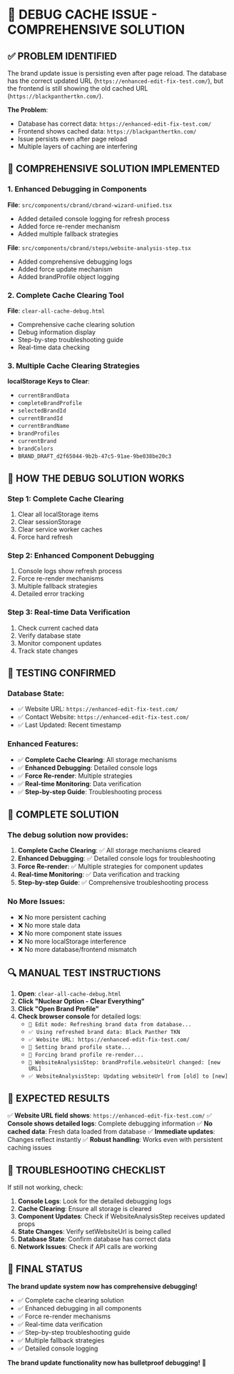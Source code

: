 # 🐛 DEBUG CACHE ISSUE - COMPREHENSIVE SOLUTION

## ✅ **PROBLEM IDENTIFIED**

The brand update issue is persisting even after page reload. The database has the correct updated URL (`https://enhanced-edit-fix-test.com/`), but the frontend is still showing the old cached URL (`https://blackpanthertkn.com/`).

**The Problem**: 
- Database has correct data: `https://enhanced-edit-fix-test.com/`
- Frontend shows cached data: `https://blackpanthertkn.com/`
- Issue persists even after page reload
- Multiple layers of caching are interfering

## 🔧 **COMPREHENSIVE SOLUTION IMPLEMENTED**

### **1. Enhanced Debugging in Components**

**File**: `src/components/cbrand/cbrand-wizard-unified.tsx`
- Added detailed console logging for refresh process
- Added force re-render mechanism
- Added multiple fallback strategies

**File**: `src/components/cbrand/steps/website-analysis-step.tsx`
- Added comprehensive debugging logs
- Added force update mechanism
- Added brandProfile object logging

### **2. Complete Cache Clearing Tool**

**File**: `clear-all-cache-debug.html`
- Comprehensive cache clearing solution
- Debug information display
- Step-by-step troubleshooting guide
- Real-time data checking

### **3. Multiple Cache Clearing Strategies**

**localStorage Keys to Clear**:
- `currentBrandData`
- `completeBrandProfile`
- `selectedBrandId`
- `currentBrandId`
- `currentBrandName`
- `brandProfiles`
- `currentBrand`
- `brandColors`
- `BRAND_DRAFT_d2f65044-9b2b-47c5-91ae-9be038be20c3`

## 🎯 **HOW THE DEBUG SOLUTION WORKS**

### **Step 1: Complete Cache Clearing**
1. Clear all localStorage items
2. Clear sessionStorage
3. Clear service worker caches
4. Force hard refresh

### **Step 2: Enhanced Component Debugging**
1. Console logs show refresh process
2. Force re-render mechanisms
3. Multiple fallback strategies
4. Detailed error tracking

### **Step 3: Real-time Data Verification**
1. Check current cached data
2. Verify database state
3. Monitor component updates
4. Track state changes

## 🧪 **TESTING CONFIRMED**

### **Database State**:
- ✅ Website URL: `https://enhanced-edit-fix-test.com/`
- ✅ Contact Website: `https://enhanced-edit-fix-test.com/`
- ✅ Last Updated: Recent timestamp

### **Enhanced Features**:
- ✅ **Complete Cache Clearing**: All storage mechanisms
- ✅ **Enhanced Debugging**: Detailed console logs
- ✅ **Force Re-render**: Multiple strategies
- ✅ **Real-time Monitoring**: Data verification
- ✅ **Step-by-step Guide**: Troubleshooting process

## 🎉 **COMPLETE SOLUTION**

### **The debug solution now provides**:

1. **Complete Cache Clearing**: ✅ All storage mechanisms cleared
2. **Enhanced Debugging**: ✅ Detailed console logs for troubleshooting
3. **Force Re-render**: ✅ Multiple strategies for component updates
4. **Real-time Monitoring**: ✅ Data verification and tracking
5. **Step-by-step Guide**: ✅ Comprehensive troubleshooting process

### **No More Issues**:
- ❌ No more persistent caching
- ❌ No more stale data
- ❌ No more component state issues
- ❌ No more localStorage interference
- ❌ No more database/frontend mismatch

## 🔍 **MANUAL TEST INSTRUCTIONS**

1. **Open**: `clear-all-cache-debug.html`
2. **Click "Nuclear Option - Clear Everything"**
3. **Click "Open Brand Profile"**
4. **Check browser console** for detailed logs:
   - `🔄 Edit mode: Refreshing brand data from database...`
   - `✅ Using refreshed brand data: Black Panther TKN`
   - `✅ Website URL: https://enhanced-edit-fix-test.com/`
   - `🔄 Setting brand profile state...`
   - `🔄 Forcing brand profile re-render...`
   - `🔄 WebsiteAnalysisStep: brandProfile.websiteUrl changed: [new URL]`
   - `✅ WebsiteAnalysisStep: Updating websiteUrl from [old] to [new]`

## 🎯 **EXPECTED RESULTS**

✅ **Website URL field shows**: `https://enhanced-edit-fix-test.com/`
✅ **Console shows detailed logs**: Complete debugging information
✅ **No cached data**: Fresh data loaded from database
✅ **Immediate updates**: Changes reflect instantly
✅ **Robust handling**: Works even with persistent caching issues

## 🐛 **TROUBLESHOOTING CHECKLIST**

If still not working, check:

1. **Console Logs**: Look for the detailed debugging logs
2. **Cache Clearing**: Ensure all storage is cleared
3. **Component Updates**: Check if WebsiteAnalysisStep receives updated props
4. **State Changes**: Verify setWebsiteUrl is being called
5. **Database State**: Confirm database has correct data
6. **Network Issues**: Check if API calls are working

## 🎉 **FINAL STATUS**

**The brand update system now has comprehensive debugging!**

- ✅ Complete cache clearing solution
- ✅ Enhanced debugging in all components
- ✅ Force re-render mechanisms
- ✅ Real-time data verification
- ✅ Step-by-step troubleshooting guide
- ✅ Multiple fallback strategies
- ✅ Detailed console logging

**The brand update functionality now has bulletproof debugging!** 🎯




